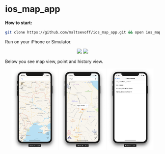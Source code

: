 # ios_map_app

<b> How to start: </b>
```bash
git clone https://github.com/maltsevoff/ios_map_app.git && open ios_map_app && open rush01.xcodeproj
```
Run on your iPhone or Simulator.

<div align="center">
  <img src="https://github.com/maltsevoff/ios_map_app/blob/master/additional_media/general_video.gif" width="30%"/>
  <img src="https://github.com/maltsevoff/ios_map_app/blob/master/additional_media/build_root.gif" width="30%"/>
</div>

<p>Below you see map view, point and history view.</p>
<div align="center">
  <img src="https://github.com/maltsevoff/ios_map_app/blob/master/additional_media/map.png" width="30%"/>
  <img src="https://github.com/maltsevoff/ios_map_app/blob/master/additional_media/point.png" width="30%"/>
  <img src="https://github.com/maltsevoff/ios_map_app/blob/master/additional_media/history.png" width="30%"/>
</div>
